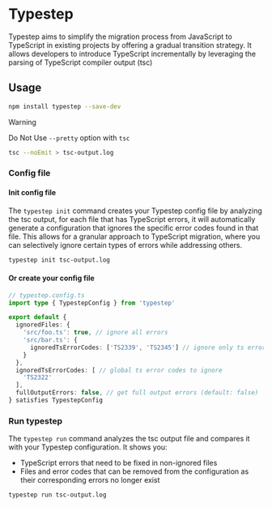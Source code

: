 # Typestep

Typestep aims to simplify the migration process from JavaScript to TypeScript in existing projects by offering a gradual transition strategy. It allows developers to introduce TypeScript incrementally by leveraging the parsing of TypeScript compiler output (tsc)

## Usage

```bash
npm install typestep --save-dev
```

> [!WARNING]
> Do Not Use `--pretty` option with `tsc`
```bash
tsc --noEmit > tsc-output.log
```

### Config file

#### Init config file

The `typestep init` command creates your Typestep config file by analyzing the tsc output, for each file that has TypeScript errors, it will automatically generate a configuration that ignores the specific error codes found in that file. This allows for a granular approach to TypeScript migration, where you can selectively ignore certain types of errors while addressing others.

```bash
typestep init tsc-output.log
```

#### Or create your config file

```ts
// typestep.config.ts
import type { TypestepConfig } from 'typestep'

export default {
  ignoredFiles: {
    'src/foo.ts': true, // ignore all errors
    'src/bar.ts': {
      ignoredTsErrorCodes: ['TS2339', 'TS2345'] // ignore only ts error codes
    }
  },
  ignoredTsErrorCodes: [ // global ts error codes to ignore
    'TS2322'
  ],
  fullOutputErrors: false, // get full output errors (default: false)
} satisfies TypestepConfig
```

### Run typestep

The `typestep run` command analyzes the tsc output file and compares it with your Typestep configuration. It shows you:
- TypeScript errors that need to be fixed in non-ignored files
- Files and error codes that can be removed from the configuration as their corresponding errors no longer exist

```bash
typestep run tsc-output.log
```
